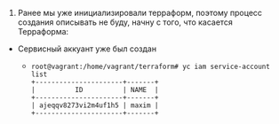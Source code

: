 1. Ранее мы уже инициализировали терраформ, поэтому процесс создания описывать не буду, начну с того, что касается Терраформа:
 * Сервисный аккуант уже был создан
    * ```
      root@vagrant:/home/vagrant/terraform# yc iam service-account list
      +----------------------+-------+
      |          ID          | NAME  |
      +----------------------+-------+
      | ajeqqv8273vi2m4uf1h5 | maxim |
      +----------------------+-------+
      ```
